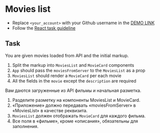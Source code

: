 # Movies list
- Replace `<your_account>` with your Github username in the
 [DEMO LINK](https://xapg6acc.github.io/react_movies-list/)
- Follow the [React task guideline](https://github.com/mate-academy/react_task-guideline#react-tasks-guideline)

## Task
You are given movies loaded from API and the initial markup.
1. Split the markup into `MoviesList` and `MovieCard` components
2. `App` should pass the `moviesFromServer` to the `MoviesList` as a prop
3. `MoviesList` should render a `MovieCard` per each movie
4. All the fields in the `movie` except the `description` are required

Вам даются загруженные из API фильмы и начальная разметка.
1. Разделите разметку на компоненты MoviesList и MovieCard.
2. «Приложение» должно передавать «moviesFromServer» в «MoviesList» в качестве реквизита.
3. `MoviesList` должен отображать `MovieCard` для каждого фильма.
4. Все поля в «фильме», кроме «описания», обязательны для заполнения.